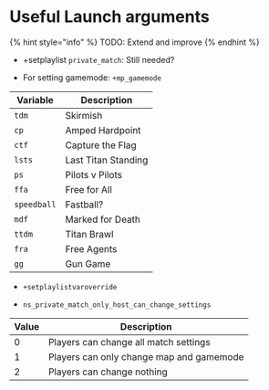 # Useful Launch arguments

{% hint style="info" %}
TODO: Extend and improve
{% endhint %}

* +setplaylist `private_match`: Still needed?

* For setting gamemode: `+mp_gamemode`

| Variable    | Description         |
|-------------|---------------------|
| `tdm`       | Skirmish            |
| `cp`        | Amped Hardpoint     |
| `ctf`       | Capture the Flag    |
| `lsts`      | Last Titan Standing |
| `ps`        | Pilots v Pilots     |
| `ffa`       | Free for All        |
| `speedball` | Fastball?           |
| `mdf`       | Marked for Death    |
| `ttdm`      | Titan Brawl         |
| `fra`       | Free Agents         |
| `gg`        | Gun Game            |

* `+setplaylistvaroverride`

* `ns_private_match_only_host_can_change_settings`

| Value | Description                              |
|-------|------------------------------------------|
| 0     | Players can change all match settings    |
| 1     | Players can only change map and gamemode |
| 2     | Players can change nothing               |

